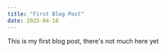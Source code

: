 ```yaml
---
title: "First Blog Post"
date: 2025-04-18
---
```


This is my first blog post, there's not much here yet
